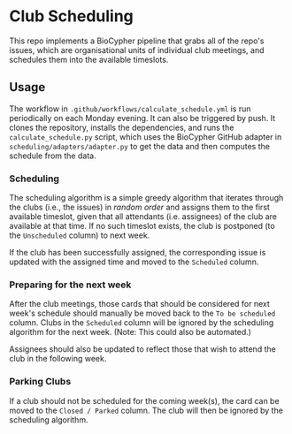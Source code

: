 # Club Scheduling

This repo implements a BioCypher pipeline that grabs all of the repo's issues,
which are organisational units of individual club meetings, and schedules them
into the available timeslots.

## Usage

The workflow in `.github/workflows/calculate_schedule.yml` is run periodically
on each Monday evening. It can also be triggered by push. It clones the
repository, installs the dependencies, and runs the `calculate_schedule.py`
script, which uses the BioCypher GitHub adapter in
`scheduling/adapters/adapter.py` to get the data and then computes the schedule
from the data.

### Scheduling

The scheduling algorithm is a simple greedy algorithm that iterates through the
clubs (i.e., the issues) in *random order* and assigns them to the first
available timeslot, given that all attendants (i.e. assignees) of the club are
available at that time. If no such timeslot exists, the club is postponed (to
the `Unscheduled` column) to next week. 

If the club has been successfully assigned, the corresponding issue is updated
with the assigned time and moved to the `Scheduled` column.

### Preparing for the next week

After the club meetings, those cards that should be considered for next week's
schedule should manually be moved back to the `To be scheduled` column. Clubs
in the `Scheduled` column will be ignored by the scheduling algorithm for the
next week. (Note: This could also be automated.)

Assignees should also be updated to reflect those that wish to attend the club
in the following week.

### Parking Clubs

If a club should not be scheduled for the coming week(s), the card can be moved
to the `Closed / Parked` column. The club will then be ignored by the scheduling
algorithm.
